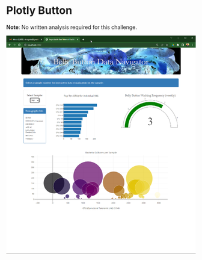 # Plotly Button
 
**Note**: No written analysis required for this challenge.

![This is an image](https://github.com/krisnagoda/Plotly_Button/blob/fc99a194a471c2058dd8b58166437e7f549aa76b/images/belly_button_site_image.png)
